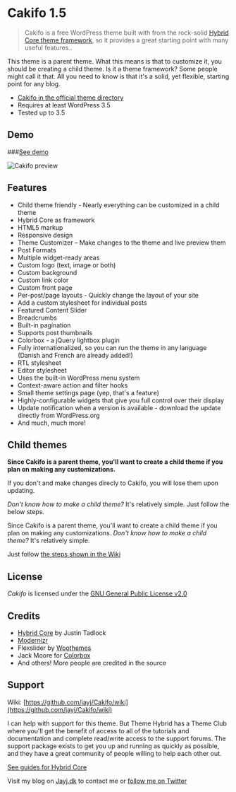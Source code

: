 # Cakifo 1.5

> Cakifo is a free WordPress theme built with from the rock-solid [Hybrid Core theme framework](http://themehybrid.com/hybrid-core "Hybrid Core by Justin Tadlock"), so it provides a great starting point with many useful features..

This theme is a parent theme. What this means is that to customize it, you should be creating a child theme. Is it a theme framework? Some people might call it that. All you need to know is that it's a solid, yet flexible, starting point for any blog.

* [Cakifo in the official theme directory](http://wordpress.org/extend/themes/cakifo)
* Requires at least WordPress 3.5
* Tested up to 3.5

## Demo

###[See demo](http://wpthemes.jayj.dk/cakifo/)

![Cakifo preview](http://i.imgur.com/7EgbD.png)

## Features

* Child theme friendly - Nearly everything can be customized in a child theme
* Hybrid Core as framework
* HTML5 markup
* Responsive design
* Theme Customizer – Make changes to the theme and live preview them
* Post Formats
* Multiple widget-ready areas
* Custom logo (text, image or both)
* Custom background
* Custom link color
* Custom front page
* Per-post/page layouts - Quickly change the layout of your site
* Add a custom stylesheet for individual posts
* Featured Content Slider
* Breadcrumbs
* Built-in pagination
* Supports post thumbnails
* Colorbox - a jQuery lightbox plugin
* Fully internationalized, so you can run the theme in any language (Danish and French are already added!)
* RTL stylesheet
* Editor stylesheet
* Uses the built-in WordPress menu system
* Context-aware action and filter hooks
* Small theme settings page (yep, that's a feature)
* Highly-configurable widgets that give you full control over their display
* Update notification when a version is available - download the update directly from WordPress.org
* And much, much more!

## Child themes

**Since Cakifo is a parent theme, you'll want to create a child theme if you plan on making any customizations.**

If you don't and make changes direcly to Cakifo, you will lose them upon updating.

*Don't know how to make a child theme?* It's relatively simple. Just follow the below steps.


Since Cakifo is a parent theme, you'll want to create a child theme if you plan on making any customizations. *Don't know how to make a child theme?* It's relatively simple.

Just follow [the steps shown in the Wiki](https://github.com/jayj/Cakifo/wiki/Child-themes)

## License

<em>Cakifo</em> is licensed under the [GNU General Public License v2.0](http://www.gnu.org/licenses/gpl-2.0.html)

## Credits

* [Hybrid Core](http://themehybrid.com/hybrid-core "Hybrid Core") by Justin Tadlock
* [Modernizr](http://modernizr.com)
* Flexslider by [Woothemes](http://www.woothemes.com/flexslider/)
* Jack Moore for [Colorbox](http://colorpowered.com/colorbox/)
* And others! More people are credited in the source

## Support

Wiki: [https://github.com/jayj/Cakifo/wiki](https://github.com/jayj/Cakifo/wiki)

I can help with support for this theme. But Theme Hybrid has a Theme Club where you'll get the benefit of access to all of the tutorials and documentation and complete read/write access to the support forums.
The support package exists to get you up and running as quickly as possible, and they have a great community of people willing to help each other out.

[See guides for Hybrid Core](http://themehybrid.com/hybrid-core)

Visit my blog on [Jayj.dk](http://jayj.dk) to contact me or [follow me on Twitter](http://twitter.com/jayjdk)
